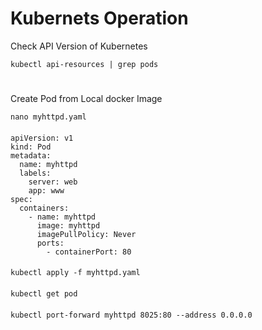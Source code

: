 # Kubernets Operation
Check API Version of Kubernetes

    kubectl api-resources | grep pods

#

Create Pod from Local docker Image

    nano myhttpd.yaml
####
    apiVersion: v1
    kind: Pod
    metadata:
      name: myhttpd
      labels:
        server: web
        app: www
    spec:
      containers:
        - name: myhttpd
          image: myhttpd
          imagePullPolicy: Never
          ports:
            - containerPort: 80
####
    kubectl apply -f myhttpd.yaml
####
    kubectl get pod
####
    kubectl port-forward myhttpd 8025:80 --address 0.0.0.0

